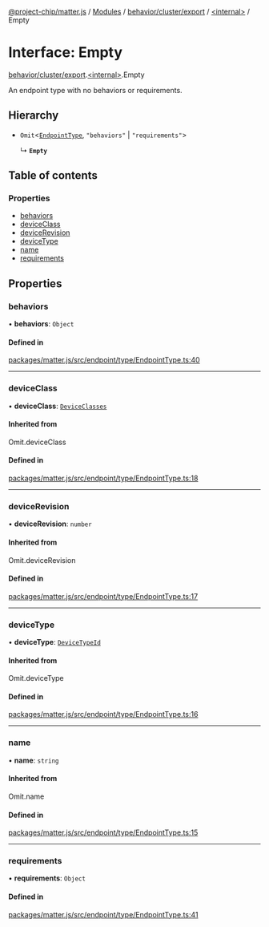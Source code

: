 [@project-chip/matter.js](../README.md) / [Modules](../modules.md) / [behavior/cluster/export](../modules/behavior_cluster_export.md) / [\<internal\>](../modules/behavior_cluster_export._internal_.md) / Empty

# Interface: Empty

[behavior/cluster/export](../modules/behavior_cluster_export.md).[\<internal\>](../modules/behavior_cluster_export._internal_.md).Empty

An endpoint type with no behaviors or requirements.

## Hierarchy

- `Omit`\<[`EndpointType`](behavior_cluster_export._internal_.EndpointType-1.md), ``"behaviors"`` \| ``"requirements"``\>

  ↳ **`Empty`**

## Table of contents

### Properties

- [behaviors](behavior_cluster_export._internal_.Empty.md#behaviors)
- [deviceClass](behavior_cluster_export._internal_.Empty.md#deviceclass)
- [deviceRevision](behavior_cluster_export._internal_.Empty.md#devicerevision)
- [deviceType](behavior_cluster_export._internal_.Empty.md#devicetype)
- [name](behavior_cluster_export._internal_.Empty.md#name)
- [requirements](behavior_cluster_export._internal_.Empty.md#requirements)

## Properties

### behaviors

• **behaviors**: `Object`

#### Defined in

[packages/matter.js/src/endpoint/type/EndpointType.ts:40](https://github.com/project-chip/matter.js/blob/c0d55745d5279e16fdfaa7d2c564daa31e19c627/packages/matter.js/src/endpoint/type/EndpointType.ts#L40)

___

### deviceClass

• **deviceClass**: [`DeviceClasses`](../enums/device_export.DeviceClasses.md)

#### Inherited from

Omit.deviceClass

#### Defined in

[packages/matter.js/src/endpoint/type/EndpointType.ts:18](https://github.com/project-chip/matter.js/blob/c0d55745d5279e16fdfaa7d2c564daa31e19c627/packages/matter.js/src/endpoint/type/EndpointType.ts#L18)

___

### deviceRevision

• **deviceRevision**: `number`

#### Inherited from

Omit.deviceRevision

#### Defined in

[packages/matter.js/src/endpoint/type/EndpointType.ts:17](https://github.com/project-chip/matter.js/blob/c0d55745d5279e16fdfaa7d2c564daa31e19c627/packages/matter.js/src/endpoint/type/EndpointType.ts#L17)

___

### deviceType

• **deviceType**: [`DeviceTypeId`](../modules/datatype_export.md#devicetypeid)

#### Inherited from

Omit.deviceType

#### Defined in

[packages/matter.js/src/endpoint/type/EndpointType.ts:16](https://github.com/project-chip/matter.js/blob/c0d55745d5279e16fdfaa7d2c564daa31e19c627/packages/matter.js/src/endpoint/type/EndpointType.ts#L16)

___

### name

• **name**: `string`

#### Inherited from

Omit.name

#### Defined in

[packages/matter.js/src/endpoint/type/EndpointType.ts:15](https://github.com/project-chip/matter.js/blob/c0d55745d5279e16fdfaa7d2c564daa31e19c627/packages/matter.js/src/endpoint/type/EndpointType.ts#L15)

___

### requirements

• **requirements**: `Object`

#### Defined in

[packages/matter.js/src/endpoint/type/EndpointType.ts:41](https://github.com/project-chip/matter.js/blob/c0d55745d5279e16fdfaa7d2c564daa31e19c627/packages/matter.js/src/endpoint/type/EndpointType.ts#L41)
